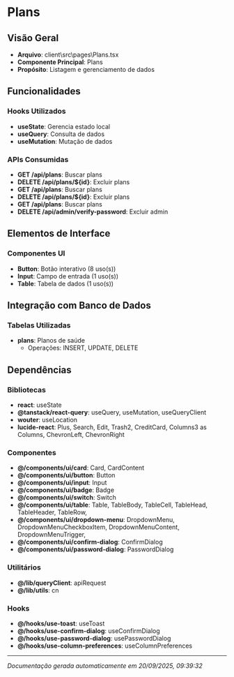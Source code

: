 # Plans

## Visão Geral
- **Arquivo**: client\src\pages\Plans.tsx
- **Componente Principal**: Plans
- **Propósito**: Listagem e gerenciamento de dados

## Funcionalidades

### Hooks Utilizados
- **useState**: Gerencia estado local
- **useQuery**: Consulta de dados
- **useMutation**: Mutação de dados

### APIs Consumidas
- **GET /api/plans**: Buscar plans
- **DELETE /api/plans/${id}**: Excluir plans
- **GET /api/plans**: Buscar plans
- **DELETE /api/plans/${id}**: Excluir plans
- **GET /api/plans**: Buscar plans
- **DELETE /api/admin/verify-password**: Excluir admin

## Elementos de Interface

### Componentes UI
- **Button**: Botão interativo (8 uso(s))
- **Input**: Campo de entrada (1 uso(s))
- **Table**: Tabela de dados (1 uso(s))

## Integração com Banco de Dados

### Tabelas Utilizadas
- **plans**: Planos de saúde
  - Operações: INSERT, UPDATE, DELETE



## Dependências

### Bibliotecas
- **react**: useState
- **@tanstack/react-query**: useQuery, useMutation, useQueryClient
- **wouter**: useLocation
- **lucide-react**: Plus, Search, Edit, Trash2, CreditCard, Columns3 as Columns, ChevronLeft, ChevronRight

### Componentes
- **@/components/ui/card**: Card, CardContent
- **@/components/ui/button**: Button
- **@/components/ui/input**: Input
- **@/components/ui/badge**: Badge
- **@/components/ui/switch**: Switch
- **@/components/ui/table**: Table, TableBody, TableCell, TableHead, TableHeader, TableRow, 
- **@/components/ui/dropdown-menu**: DropdownMenu, DropdownMenuCheckboxItem, DropdownMenuContent, DropdownMenuTrigger, 
- **@/components/ui/confirm-dialog**: ConfirmDialog
- **@/components/ui/password-dialog**: PasswordDialog

### Utilitários
- **@/lib/queryClient**: apiRequest
- **@/lib/utils**: cn

### Hooks
- **@/hooks/use-toast**: useToast
- **@/hooks/use-confirm-dialog**: useConfirmDialog
- **@/hooks/use-password-dialog**: usePasswordDialog
- **@/hooks/use-column-preferences**: useColumnPreferences

---
*Documentação gerada automaticamente em 20/09/2025, 09:39:32*